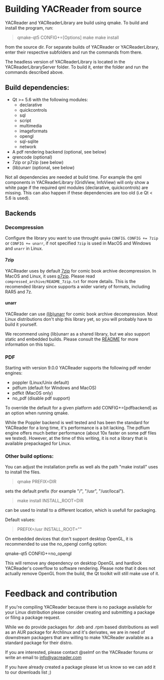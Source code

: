 # Building YACReader from source

YACReader and YACReaderLibrary are build using qmake. To build and install the
program, run:

> qmake-qt5 CONFIG+=[Options]
> make
> make install

from the source dir. For separate builds of YACReader or YACReaderLibrary,
enter their respective subfolders and run the commands from there.

The headless version of YACReaderLibrary is located in the YACReaderLibraryServer
folder. To build it, enter the folder and run the commands described above.


## Build dependencies:

- Qt >= 5.6 with the following modules:
	- declarative
	- quickcontrols
	- sql
	- script
	- multimedia
	- imageformats
	- opengl
	- sql-sqlite
	- network
- A pdf rendering backend (optional, see below)
- qrencode (optional)
- 7zip or p7zip (see below)
- (lib)unarr (optional, see below)

Not all dependencies are needed at build time. For example the qml components in
YACReaderLibrary (GridView, InfoView) will only show a white page if the
required qml modules (declarative, quickcontrols) are missing.
This can also happen if these dependencies are too old (i.e Qt < 5.6 is used).

## Backends

### Decompression

Configure the library you want to use throught `qmake` `CONFIG`. `CONFIG += 7zip` or `CONFIG += unarr`, if not specified `7zip` is used in MacOS and Windows and `unarr` in Linux.

#### 7zip

YACReader uses by default [7zip](https://www.7-zip.org/) for comic book archive
decompression. In MacOS and Linux, it uses [p7zip](http://p7zip.sourceforge.net/). Please read `compressed_archive/README_7zip.txt` for more details. This is the recomended library since supports a wider variety of formats, including RAR5 and 7z.

#### unarr

YACReader can use [(lib)unarr](https://github.com/selmf/unarr) for comic book archive
decompression. Most Linux distributions don't ship this library yet, so you will
probably have to build it yourself.

We recommend using (lib)unarr as a shared library, but we also support static
and embedded builds. Please consult the [README](compressed_archive/unarr/README.txt)
for more information on this topic.

### PDF

Starting with version 9.0.0 YACReader supports the following pdf render engines:

- poppler (Linux/Unix default)
- pdfium (default for Windows and MacOS)
- pdfkit (MacOS only)
- no_pdf (disable pdf support)

To override the default for a given platform add CONFIG+=[pdfbackend] as an option
when running qmake.

While the Poppler backend is well tested and has been the standard for YACReader
for a long time, it's performance is a bit lacking. The pdfium engine offers
much better performance (about 10x faster on some pdf files we tested).
However, at the time of this writing, it is not a library that is available
prepackaged for Linux.

### Other build options:

You can adjust the installation prefix as well als the path "make install" uses
to install the files.

>qmake PREFIX=DIR

sets the default prefix (for example "/", "/usr", "/usr/local").

>make install INSTALL_ROOT=DIR

can be used to install to a different location, which is usefull for packaging.

Default values:

>PREFIX=/usr
>INSTALL_ROOT=""

On embedded devices that don't support desktop OpenGL, it is recommended to use
the no_opengl config option:

qmake-qt5 CONFIG+=no_opengl

This will remove any dependency on desktop OpenGL and hardlock YACReader's
coverflow to software rendering. Please note that it does not actually remove
OpenGL from the build, the Qt toolkit will still make use of it.


# Feedback and contribution

If you're compiling YACReader because there is no package available for your
Linux distribution please consider creating and submitting a package or filing a
package request.

While we do provide packages for .deb and .rpm based distributions as well as an
AUR package for Archlinux and it's derivates, we are in need of downstream packagers
that are willing to make YACReader available as a standard package for their distro.

If you are interested, please contact @selmf on the YACReader forums or write
an email to info@yacreader.com

If you have already created a package please let us know so we can add it to
our downloads list ;)
